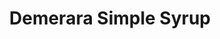 ---
layout: recipe
recipe: true
title:  Demerara Simple Syrup
excerpt: "A substitue for standard simple syrup"
ingredients:
    - ingredient: Demerara Sugar
      amount: 0.5 cup
    - ingredient: Water
      amount: 0.5 cup
notes:
    - Add ingredients to a sauce pan and warm over medium-low heat until sugar is completely dissolved
    - Remove from heat and allow to cool
    - Bottle and store in the refrigerator
version: 1
tag:
    - syrup
    - demerara
    - homemade
---